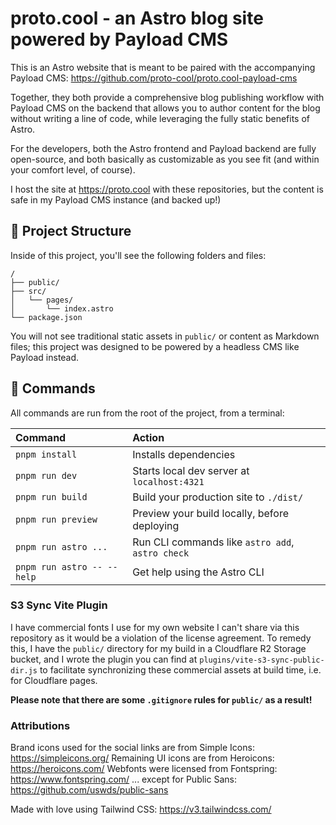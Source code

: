 # proto.cool - an Astro blog site powered by Payload CMS

This is an Astro website that is meant to be paired with the accompanying Payload CMS: https://github.com/proto-cool/proto.cool-payload-cms

Together, they both provide a comprehensive blog publishing workflow with Payload CMS on the backend that allows you to author content for the blog without writing a line of code, while leveraging the fully static benefits of Astro.

For the developers, both the Astro frontend and Payload backend are fully open-source, and both basically as customizable as you see fit (and within your comfort level, of course).

I host the site at https://proto.cool with these repositories, but the content is safe in my Payload CMS instance (and backed up!)

## 🚀 Project Structure

Inside of this project, you'll see the following folders and files:

```text
/
├── public/
├── src/
│   └── pages/
│       └── index.astro
└── package.json
```

You will not see traditional static assets in `public/` or content as Markdown files; this project was designed to be powered by a headless CMS like Payload instead.

## 🧞 Commands

All commands are run from the root of the project, from a terminal:

| Command                    | Action                                           |
| :------------------------- | :----------------------------------------------- |
| `pnpm install`             | Installs dependencies                            |
| `pnpm run dev`             | Starts local dev server at `localhost:4321`      |
| `pnpm run build`           | Build your production site to `./dist/`          |
| `pnpm run preview`         | Preview your build locally, before deploying     |
| `pnpm run astro ...`       | Run CLI commands like `astro add`, `astro check` |
| `pnpm run astro -- --help` | Get help using the Astro CLI                     |

### S3 Sync Vite Plugin

I have commercial fonts I use for my own website I can't share via this repository as it would be a violation of the license agreement. To remedy this, I have the `public/` directory for my build in a Cloudflare R2 Storage bucket, and I wrote the plugin you can find at `plugins/vite-s3-sync-public-dir.js` to facilitate synchronizing these commercial assets at build time, i.e. for Cloudflare pages.

**Please note that there are some `.gitignore` rules for `public/` as a result!**

### Attributions

Brand icons used for the social links are from Simple Icons: https://simpleicons.org/
Remaining UI icons are from Heroicons: https://heroicons.com/
Webfonts were licensed from Fontspring: https://www.fontspring.com/
... except for Public Sans: https://github.com/uswds/public-sans

Made with love using Tailwind CSS: https://v3.tailwindcss.com/
